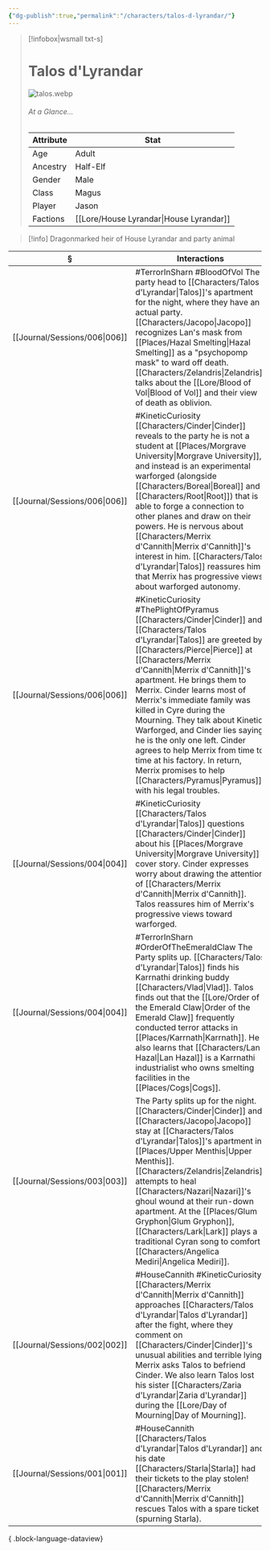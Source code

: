 ```yaml
---
{"dg-publish":true,"permalink":"/characters/talos-d-lyrandar/"}
---
```


> [!infobox|wsmall txt-s]
> # Talos d'Lyrandar
> ![talos.webp](/img/user/z_attachments/talos.webp) 
> ###### At a Glance...
> | Attribute | Stat |
> | ---- | ---- |
> | Age | Adult |
> | Ancestry | Half-Elf |
> | Gender | Male |
> | Class | Magus |
> | Player | Jason |
> | Factions | [[Lore/House Lyrandar\|House Lyrandar]] |

>[!info] Dragonmarked heir of House Lyrandar and party animal

| §                                | Interactions                                                                                                                                                                                                                                                                                                                                                                                                                                                                                |
| -------------------------------- | ------------------------------------------------------------------------------------------------------------------------------------------------------------------------------------------------------------------------------------------------------------------------------------------------------------------------------------------------------------------------------------------------------------------------------------------------------------------------------------------- |
| [[Journal/Sessions/006\|006]] | #TerrorInSharn #BloodOfVol The party head to [[Characters/Talos d'Lyrandar\|Talos]]'s apartment for the night, where they have an actual party. [[Characters/Jacopo\|Jacopo]] recognizes Lan's mask from [[Places/Hazal Smelting\|Hazal Smelting]] as a "psychopomp mask" to ward off death. [[Characters/Zelandris\|Zelandris]] talks about the [[Lore/Blood of Vol\|Blood of Vol]] and their view of death as oblivion.                                                                                                                                                                 |
| [[Journal/Sessions/006\|006]] | #KineticCuriosity [[Characters/Cinder\|Cinder]] reveals to the party he is not a student at [[Places/Morgrave University\|Morgrave University]], and instead is an experimental warforged (alongside [[Characters/Boreal\|Boreal]] and [[Characters/Root\|Root]]) that is able to forge a connection to other planes and draw on their powers. He is nervous about [[Characters/Merrix d'Cannith\|Merrix d'Cannith]]'s interest in him. [[Characters/Talos d'Lyrandar\|Talos]] reassures him that Merrix has progressive views about warforged autonomy.                                                               |
| [[Journal/Sessions/006\|006]] | #KineticCuriosity #ThePlightOfPyramus [[Characters/Cinder\|Cinder]] and [[Characters/Talos d'Lyrandar\|Talos]] are greeted by [[Characters/Pierce\|Pierce]] at [[Characters/Merrix d'Cannith\|Merrix d'Cannith]]'s apartment. He brings them to Merrix. Cinder learns most of Merrix's immediate family was killed in Cyre during the Mourning. They talk about Kinetic Warforged, and Cinder lies saying he is the only one left. Cinder agrees to help Merrix from time to time at his factory. In return, Merrix promises to help [[Characters/Pyramus\|Pyramus]] with his legal troubles. |
| [[Journal/Sessions/004\|004]] | #KineticCuriosity [[Characters/Talos d'Lyrandar\|Talos]] questions [[Characters/Cinder\|Cinder]] about his [[Places/Morgrave University\|Morgrave University]] cover story. Cinder expresses worry about drawing the attention of [[Characters/Merrix d'Cannith\|Merrix d'Cannith]]. Talos reassures him of Merrix's progressive views toward warforged.                                                                                                                                                                                                                           |
| [[Journal/Sessions/004\|004]] | #TerrorInSharn #OrderOfTheEmeraldClaw The Party splits up. [[Characters/Talos d'Lyrandar\|Talos]] finds his Karrnathi drinking buddy [[Characters/Vlad\|Vlad]]. Talos finds out that the [[Lore/Order of the Emerald Claw\|Order of the Emerald Claw]] frequently conducted terror attacks in [[Places/Karrnath\|Karrnath]]. He also learns that [[Characters/Lan Hazal\|Lan Hazal]] is a Karrnathi industrialist who owns smelting facilities in the [[Places/Cogs\|Cogs]].                                                                                                                                |
| [[Journal/Sessions/003\|003]] | The Party splits up for the night. [[Characters/Cinder\|Cinder]] and [[Characters/Jacopo\|Jacopo]] stay at [[Characters/Talos d'Lyrandar\|Talos]]'s apartment in [[Places/Upper Menthis\|Upper Menthis]]. [[Characters/Zelandris\|Zelandris]] attempts to heal [[Characters/Nazari\|Nazari]]'s ghoul wound at their run-down apartment. At the [[Places/Glum Gryphon\|Glum Gryphon]], [[Characters/Lark\|Lark]] plays a traditional Cyran song to comfort [[Characters/Angelica Mediri\|Angelica Mediri]].                                                                                                                                                                    |
| [[Journal/Sessions/002\|002]] | #HouseCannith #KineticCuriosity [[Characters/Merrix d'Cannith\|Merrix d'Cannith]] approaches [[Characters/Talos d'Lyrandar\|Talos d'Lyrandar]] after the fight, where they comment on [[Characters/Cinder\|Cinder]]'s unusual abilities and terrible lying. Merrix asks Talos to befriend Cinder. We also learn Talos lost his sister [[Characters/Zaria d'Lyrandar\|Zaria d'Lyrandar]] during the [[Lore/Day of Mourning\|Day of Mourning]].                                                                                                                                                                               |
| [[Journal/Sessions/001\|001]] | #HouseCannith [[Characters/Talos d'Lyrandar\|Talos d'Lyrandar]] and his date [[Characters/Starla\|Starla]] had their tickets to the play stolen! [[Characters/Merrix d'Cannith\|Merrix d'Cannith]] rescues Talos with a spare ticket (spurning Starla).                                                                                                                                                                                                                                                                                                                  |

{ .block-language-dataview}
